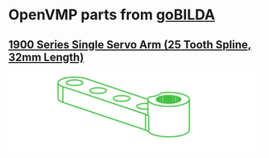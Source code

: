 # OpenVMP parts from [goBILDA](https://www.gobilda.com/)
## [1900 Series Single Servo Arm (25 Tooth Spline, 32mm Length)](https://www.gobilda.com/1900-series-single-servo-arm-25-tooth-spline-32mm-length/)

[<img alt='1900 Series Single Servo Arm (25 Tooth Spline, 32mm Length)' src='https://github.com/openvmp/openvmp-models/blob/main/generated_files/parts/gobilda/motion-servo-attach-arm-25t.png'/>](https://github.com/openvmp/openvmp-models/blob/main/generated_files/parts/gobilda/motion-servo-attach-arm-25t.stl)


